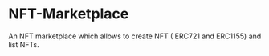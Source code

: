 # NFT-Marketplace
An NFT marketplace which allows to create NFT ( ERC721 and ERC1155) and list NFTs.
